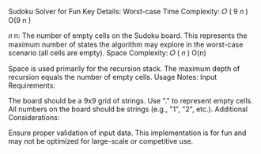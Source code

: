Sudoku Solver for Fun
Key Details:
Worst-case Time Complexity:
𝑂
(
9
𝑛
)
O(9 
n
 )

𝑛
n: The number of empty cells on the Sudoku board.
This represents the maximum number of states the algorithm may explore in the worst-case scenario (all cells are empty).
Space Complexity:
𝑂
(
𝑛
)
O(n)

Space is used primarily for the recursion stack. The maximum depth of recursion equals the number of empty cells.
Usage Notes:
Input Requirements:

The board should be a 9x9 grid of strings.
Use "." to represent empty cells.
All numbers on the board should be strings (e.g., "1", "2", etc.).
Additional Considerations:

Ensure proper validation of input data.
This implementation is for fun and may not be optimized for large-scale or competitive use.
